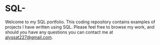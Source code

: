 # SQL-
Welcome to my SQL portfolio. This coding repository contains examples of projects I have written using SQL. Please feel free to browse my work, and should you have any questions you can contact me at alyssat227@gmail.com.
